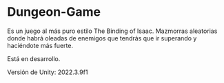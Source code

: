 # Dungeon-Game

Es un juego al más puro estilo The Binding of Isaac. Mazmorras aleatorias donde habrá oleadas de enemigos que tendrás que ir superando y haciéndote más fuerte.

Está en desarrollo.

Versión de Unity: 2022.3.9f1
